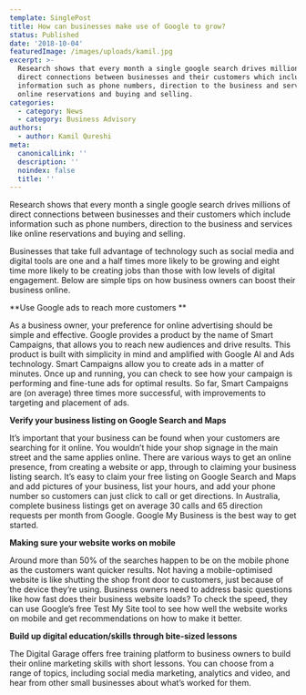```yaml
---
template: SinglePost
title: How can businesses make use of Google to grow?
status: Published
date: '2018-10-04'
featuredImage: /images/uploads/kamil.jpg
excerpt: >-
  Research shows that every month a single google search drives millions of
  direct connections between businesses and their customers which include
  information such as phone numbers, direction to the business and services like
  online reservations and buying and selling.
categories:
  - category: News
  - category: Business Advisory
authors:
  - author: Kamil Qureshi
meta:
  canonicalLink: ''
  description: ''
  noindex: false
  title: ''
---
```

Research shows that every month a single google search drives millions of direct connections between businesses and their customers which include information such as phone numbers, direction to the business and services like online reservations and buying and selling.

Businesses that take full advantage of technology such as social media and digital tools are one and a half times more likely to be growing and eight time more likely to be creating jobs than those with low levels of digital engagement. Below are simple tips on how business owners can boost their business online.

**Use Google ads to reach more customers**

As a business owner, your preference for online advertising should be simple and effective. Google provides a product by the name of Smart Campaigns, that allows you to reach new audiences and drive results. This product is built with simplicity in mind and amplified with Google AI and Ads technology. Smart Campaigns allow you to create ads in a matter of minutes. Once up and running, you can check to see how your campaign is performing and fine-tune ads for optimal results. So far, Smart Campaigns are (on average) three times more successful, with improvements to targeting and placement of ads.

**Verify your business listing on Google Search and Maps**

It’s important that your business can be found when your customers are searching for it online. You wouldn’t hide your shop signage in the main street and the same applies online. There are various ways to get an online presence, from creating a website or app, through to claiming your business listing search. It’s easy to claim your free listing on Google Search and Maps and add pictures of your business, list your hours, and add your phone number so customers can just click to call or get directions. In Australia, complete business listings get on average 30 calls and 65 direction requests per month from Google. Google My Business is the best way to get started.

**Making sure your website works on mobile**

Around more than 50% of the searches happen to be on the mobile phone as the customers want quicker results. Not having a mobile-optimised website is like shutting the shop front door to customers, just because of the device they’re using. Business owners need to address basic questions like how fast does their business website loads? To check the speed, they can use Google’s free Test My Site tool to see how well the website works on mobile and get recommendations on how to make it better.

**Build up digital education/skills through bite-sized lessons**

The Digital Garage offers free training platform to business owners to build their online marketing skills with short lessons. You can choose from a range of topics, including social media marketing, analytics and video, and hear from other small businesses about what’s worked for them.

